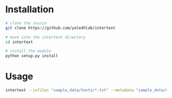 # Installation

```bash
# clone the source
git clone https://github.com/yaledhlab/intertext

# move into the intertext directory
cd intertext

# install the module
python setup.py install
```

# Usage

```bash
intertext --infiles "sample_data/texts/*.txt" --metadata "sample_data/metadata.json" --update_client
```